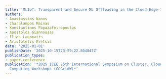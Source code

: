 ```yaml
---
title: 'MLIoT: Transparent and Secure ML Offloading in the Cloud-Edge-IoT Continuum'
authors:
- Anastassios Nanos
- Charalampos Mainas
- Konstantinos Papazafeiropoulos
- Apostolos Giannousas
- Ilias Lagomatis
- Aristotelis Kretsis
date: '2025-01-01'
publishDate: '2025-10-15T23:59:22.804847Z'
publication_types:
- paper-conference
publication: '*2025 IEEE 25th International Symposium on Cluster, Cloud and Internet
  Computing Workshops (CCGridW)*'
---
```

